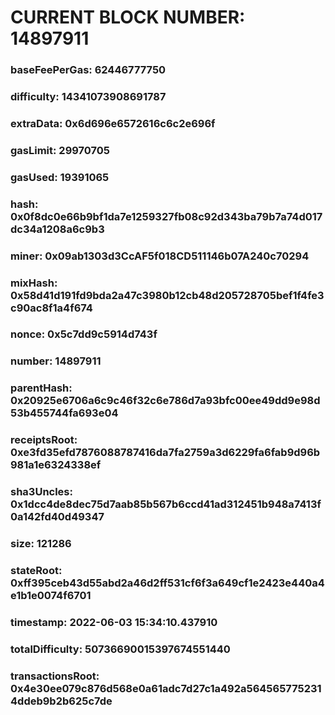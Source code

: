 # CURRENT BLOCK NUMBER: 14897911

### baseFeePerGas: 62446777750
### difficulty: 14341073908691787
### extraData: 0x6d696e6572616c6c2e696f
### gasLimit: 29970705
### gasUsed: 19391065
### hash: 0x0f8dc0e66b9bf1da7e1259327fb08c92d343ba79b7a74d017dc34a1208a6c9b3
### miner: 0x09ab1303d3CcAF5f018CD511146b07A240c70294
### mixHash: 0x58d41d191fd9bda2a47c3980b12cb48d205728705bef1f4fe3c90ac8f1a4f674
### nonce: 0x5c7dd9c5914d743f
### number: 14897911
### parentHash: 0x20925e6706a6c9c46f32c6e786d7a93bfc00ee49dd9e98d53b455744fa693e04
### receiptsRoot: 0xe3fd35efd7876088787416da7fa2759a3d6229fa6fab9d96b981a1e6324338ef
### sha3Uncles: 0x1dcc4de8dec75d7aab85b567b6ccd41ad312451b948a7413f0a142fd40d49347
### size: 121286
### stateRoot: 0xff395ceb43d55abd2a46d2ff531cf6f3a649cf1e2423e440a4e1b1e0074f6701
### timestamp: 2022-06-03 15:34:10.437910
### totalDifficulty: 50736690015397674551440
### transactionsRoot: 0x4e30ee079c876d568e0a61adc7d27c1a492a5645657752314ddeb9b2b625c7de
